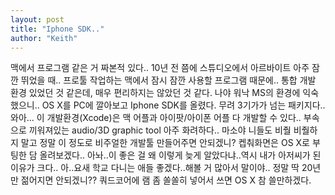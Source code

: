 ```yaml
---
layout: post
title: "Iphone SDK.."
author: "Keith"
---
```


맥에서 프로그램 같은 거 짜본적 있다..
10년 전 쯤에 스튜디오에서 아르바이트 아주 잠깐 뛰었을 때..
프로툴 작업하는 맥에서 잠시 잠깐 사용할 프로그램 때문에..
통합 개발 환경 있었던 것 같은데, 매우 편리하지는 않았던 것 같다. 나야 워낙 MS의 환경에 익숙했으니..
OS X를 PC에 깔아보고 Iphone SDK를 올렸다. 무려 3기가가 넘는 패키지다..
와아...
이 개발환경(Xcode)은 맥 어플과 아이팟/아이폰 어플 다 개발할 수 있다..
부속으로 끼워져있는 audio/3D graphic tool 아주 화려하다..
마소야 니들도 비줠 비줠하지 말고 정말 이 정도로 비주얼한 개발툴 만들어주면 안되겠니?
켑춰화면은 OS X로 부팅한 담 올려보겠다..
아놔..이 좋은 걸 왜 이렇게 늦게 알았다냐..역시 내가 아저씨가 된 이유가 크다..
아..요새 학교 다니는 애들 좋겠다..해볼 거 많아서 말이야..
정말 딱 20년만 젊어지면 안되겠니?? 쿼드코어에 램 좀 쏠쏠히 넣어서 쓰면 OS X 참 쓸만하겠다.


